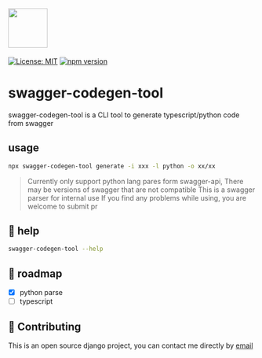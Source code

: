 # <img src="https://raw.githubusercontent.com/swagger-api/swagger.io/wordpress/images/assets/SWC-logo-clr.png" height="80">

[![License: MIT](https://img.shields.io/badge/License-MIT-yellow.svg)](https://opensource.org/licenses/MIT)
[![npm version](https://img.shields.io/npm/v/axios.svg?style=flat-square)](https://www.npmjs.org/package/swagger-codegen-tool)

# swagger-codegen-tool
swagger-codegen-tool is a CLI tool to generate typescript/python code from swagger

## usage

```bash
npx swagger-codegen-tool generate -i xxx -l python -o xx/xx
```
> Currently only support python lang pares form swagger-api, There may be versions of swagger that are not compatible
> This is a swagger parser for internal use
> If you find any problems while using, you are welcome to submit pr

## 📖 help
```bash
swagger-codegen-tool --help
```
### 

## 🤔 roadmap
- [x] python parse
- [ ] typescript

## 💁 Contributing
This is an open source django project, you can contact me directly by <a href="mailto:six.django@gmail.com">email</a>
